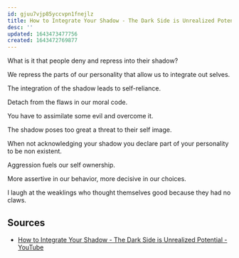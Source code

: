 ```yaml
---
id: gjuu7vjp85yccvpn1fnejlz
title: How to Integrate Your Shadow - The Dark Side is Unrealized Potential
desc: ''
updated: 1643473477756
created: 1643472769877
---
```


What is it that people deny and repress into their shadow?

We repress the parts of our personality that allow us to integrate out selves.

The integration of the shadow leads to self-reliance.

Detach from the flaws in our moral code.

You have to assimilate some evil and overcome it.

The shadow poses too great a threat to their self image.

When not acknowledging your shadow you declare part of your personality to be non existent.

Aggression fuels our self ownership.

More assertive in our behavior, more decisive in our choices.

I laugh at the weaklings who thought themselves good because they had no claws.

## Sources

* [How to Integrate Your Shadow - The Dark Side is Unrealized Potential - YouTube](https://www.youtube.com/watch?v=tIoJhqnOc0M&t=79s)